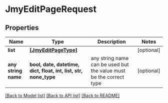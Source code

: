 # JmyEditPageRequest


## Properties
Name | Type | Description | Notes
------------ | ------------- | ------------- | -------------
**list** | [**[JmyEditPageType]**](JmyEditPageType.md) |  | [optional] 
**any string name** | **bool, date, datetime, dict, float, int, list, str, none_type** | any string name can be used but the value must be the correct type | [optional]

[[Back to Model list]](../README.md#documentation-for-models) [[Back to API list]](../README.md#documentation-for-api-endpoints) [[Back to README]](../README.md)


